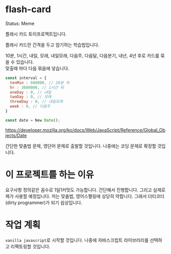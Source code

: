 # flash-card

Status: Meme

플래시 카드 토이프로젝트입니다.  

플래시 카드란 간격을 두고 암기하는 학습법입니다.  

10분, 1시간, 내일, 모래, 내일모래, 다음주, 다음달, 다음분기, 내년, 4년 후로 카드를 묶을 수 있습니다.  
맞출때 마다 다음 묶음에 넣습니다.  

```JavaScript
const interval = {
  tenMin : 600000, // 10분 뒤
  hr : 3600000, // 1시간 뒤
  oneDay : 0, // 내일
  twoDay : 0, // 모래
  threeDay : 0, // 내일모래
  week : 0, // 다음주
}
```

```JavaScript
const date = New Date();
```

https://developer.mozilla.org/ko/docs/Web/JavaScript/Reference/Global_Objects/Date

간단한 맞춤법 문제, 영단어 문제로 출발할 것입니다. 나중에는 코딩 문제로 확장할 것입니다.  


# 이 프로젝트를 하는 이유
요구사항 정의같은 꼼수로 1일1커밋도 가능합니다.
간단해서 진행합니다. 그리고 실제로 제가 사용할 예정입니다. 저는 맞춤법, 영어스펠링에 상당히 약합니다. 그래서 더티코더(dirty programmer)가 되기 쉽상입니다. 

# 작업 계획
`vanilla javascript`로 시작할 것입니다. 나중에 자바스크립트 라이브러리를 선택하고 리팩토링할 것입니다.
